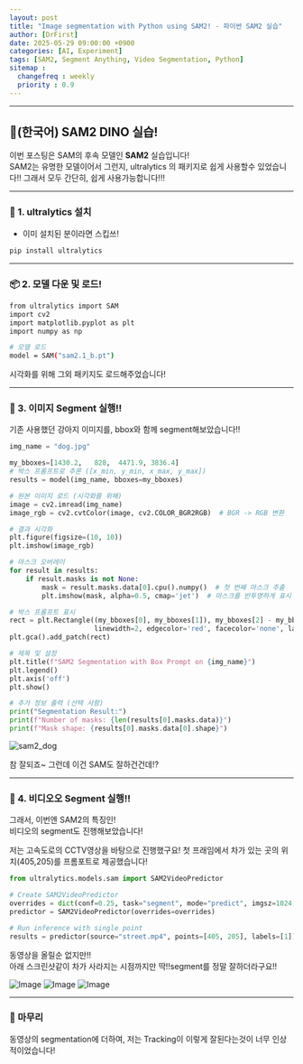 ```yaml
---
layout: post
title: "Image segmentation with Python using SAM2! - 파이썬 SAM2 실습"
author: [DrFirst]
date: 2025-05-29 09:00:00 +0900
categories: [AI, Experiment]
tags: [SAM2, Segment Anything, Video Segmentation, Python]
sitemap :
  changefreq : weekly
  priority : 0.9
---
```


---

## 🦖(한국어) SAM2 DINO 실습! 

이번 포스팅은 SAM의 후속 모델인 **SAM2** 실습입니다!  
SAM2는 유명한 모델이어서 그런지, ultralytics 의 패키지로 쉽게 사용할수 있었습니다!!
그래서 모두 간단히, 쉽게 사용가능합니다!!!

---

### 🧱 1. ultralytics 설치  

 - 이미 설치된 분이라면 스킵쓰!
```bash
pip install ultralytics
```

---

### 📦 2. 모델 다운 및 로드!

```bash
from ultralytics import SAM
import cv2
import matplotlib.pyplot as plt
import numpy as np

# 모델 로드
model = SAM("sam2.1_b.pt")

```

시각화를 위해 그외 패키지도 로드해주었습니다!

---

### 🧊 3. 이미지 Segment 실행!!

기존 사용했던 강아지 이미지를, bbox와 함께 segment해보았습니다!!

```python
img_name = "dog.jpg"

my_bboxes=[1430.2,   828,  4471.9, 3836.4]
# 박스 프롬프트로 추론 ([x_min, y_min, x_max, y_max])
results = model(img_name, bboxes=my_bboxes)

# 원본 이미지 로드 (시각화를 위해)
image = cv2.imread(img_name)
image_rgb = cv2.cvtColor(image, cv2.COLOR_BGR2RGB)  # BGR -> RGB 변환

# 결과 시각화
plt.figure(figsize=(10, 10))
plt.imshow(image_rgb)

# 마스크 오버레이
for result in results:
    if result.masks is not None:
        mask = result.masks.data[0].cpu().numpy()  # 첫 번째 마스크 추출
        plt.imshow(mask, alpha=0.5, cmap='jet')  # 마스크를 반투명하게 표시

# 박스 프롬프트 표시
rect = plt.Rectangle((my_bboxes[0], my_bboxes[1]), my_bboxes[2] - my_bboxes[0], my_bboxes[3] - my_bboxes[1], 
                     linewidth=2, edgecolor='red', facecolor='none', label=f'my_bboxes {my_bboxes}')
plt.gca().add_patch(rect)

# 제목 및 설정
plt.title(f"SAM2 Segmentation with Box Prompt on {img_name}")
plt.legend()
plt.axis('off')
plt.show()

# 추가 정보 출력 (선택 사항)
print("Segmentation Result:")
print(f"Number of masks: {len(results[0].masks.data)}")
print(f"Mask shape: {results[0].masks.data[0].shape}")
```

![sam2_dog](https://github.com/user-attachments/assets/9b4db05e-2577-4832-88c8-47ca66e21b82)


참 잘되죠~ 그런데 이건 SAM도 잘하건건데!?

---

### 🚀 4. 비디오오 Segment 실행!!

그래서, 이번엔 SAM2의 특징인!  
비디오의 segment도 진행해보았습니다!

저는 고속도로의 CCTV영상을 바탕으로 진행했구요!
첫 프래임에서 차가 있는 곳의 위치(405,205)를 프롬포트로 제공했습니다!

```python
from ultralytics.models.sam import SAM2VideoPredictor

# Create SAM2VideoPredictor
overrides = dict(conf=0.25, task="segment", mode="predict", imgsz=1024, model="sam2_b.pt")
predictor = SAM2VideoPredictor(overrides=overrides)

# Run inference with single point
results = predictor(source="street.mp4", points=[405, 205], labels=[1])
```

동영상을 올릴순 없지만!!  
아래 스크린샷같이 차가 사라지는 시점까지만 딱!!segment를 정말 잘하더라구요!!

![Image](https://github.com/user-attachments/assets/4a6135fb-077e-4b69-a4e7-982911ad263d)
![Image](https://github.com/user-attachments/assets/b908a14b-a65f-4a02-a52b-c088e736fbd7)
![Image](https://github.com/user-attachments/assets/d6a5b11c-b152-4d2c-97b0-841f345d9d48)

---

### 🎉 마무리

동영상의 segmentation에 더하여, 저는 Tracking이 이렇게 잘된다는것이 너무 인상적이었습니다!